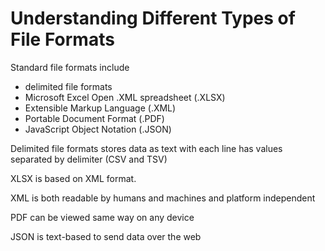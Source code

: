 # Understanding Different Types of File Formats

Standard file formats include
  * delimited file formats
  * Microsoft Excel Open .XML spreadsheet (.XLSX)
  * Extensible Markup Language (.XML)
  * Portable Document Format (.PDF)
  * JavaScript Object Notation (.JSON)

Delimited file formats stores data as text with each line has values separated
by delimiter (CSV and TSV)

XLSX is based on XML format.

XML is both readable by humans and machines and platform independent

PDF can be viewed same way on any device

JSON is text-based to send data over the web
